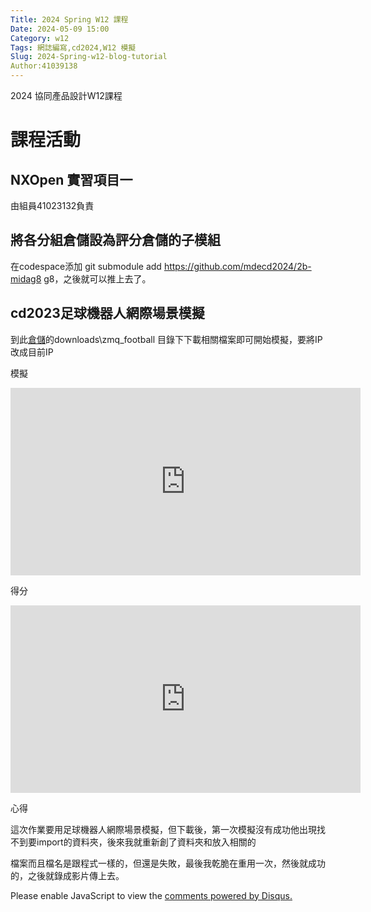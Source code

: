 ```yaml
---
Title: 2024 Spring W12 課程
Date: 2024-05-09 15:00
Category: w12
Tags: 網誌編寫,cd2024,W12 模擬
Slug: 2024-Spring-w12-blog-tutorial
Author:41039138
---
```


2024 協同產品設計W12課程

<!-- PELICAN_END_SUMMARY -->

# 課程活動

## NXOpen 實習項目一

由組員41023132負責


## 將各分組倉儲設為評分倉儲的子模組

在codespace添加 git submodule add https://github.com/mdecd2024/2b-midag8 g8，之後就可以推上去了。

## cd2023足球機器人網際場景模擬

到此[倉儲](https://github.com/mdecd2023/2a3-pj3ag4)的downloads\zmq_football 目錄下下載相關檔案即可開始模擬，要將IP改成目前IP

模擬



<iframe width="560" height="300" src="https://www.youtube.com/embed/jN2-4E6mAZA?si=yrO0ir8u-YrTzs3j" title="YouTube video player" frameborder="0" allow="accelerometer; autoplay; clipboard-write; encrypted-media; gyroscope; picture-in-picture; web-share" referrerpolicy="strict-origin-when-cross-origin" allowfullscreen></iframe>



得分




<iframe width="560" height="300" src="https://www.youtube.com/embed/u7Wzc-2tV84?si=EC1JUoo7W8eAp5K5" title="YouTube video player" frameborder="0" allow="accelerometer; autoplay; clipboard-write; encrypted-media; gyroscope; picture-in-picture; web-share" referrerpolicy="strict-origin-when-cross-origin" allowfullscreen></iframe>



心得

這次作業要用足球機器人網際場景模擬，但下載後，第一次模擬沒有成功他出現找不到要import的資料夾，後來我就重新創了資料夾和放入相關的

檔案而且檔名是跟程式一樣的，但還是失敗，最後我乾脆在重用一次，然後就成功的，之後就錄成影片傳上去。



<div id="disqus_thread"></div>
<script>
    /**  
    *  RECOMMENDED CONFIGURATION VARIABLES: EDIT AND UNCOMMENT THE SECTION BELOW TO INSERT DYNAMIC VALUES FROM YOUR PLATFORM OR CMS.
    *  LEARN WHY DEFINING THESE VARIABLES IS IMPORTANT: https://disqus.com/admin/universalcode/#configuration-variables    */
    /*
    var disqus_config = function () {
    this.page.url = PAGE_URL;  // Replace PAGE_URL with your page's canonical URL variable
    this.page.identifier = PAGE_IDENTIFIER; // Replace PAGE_IDENTIFIER with your page's unique identifier variable
    };
    */
    (function() { // DON'T EDIT BELOW THIS LINE
    var d = document, s = d.createElement('script');
    s.src = 'https://https-github-com-gujiafeng-github-io-cd2024.disqus.com/embed.js';
    s.setAttribute('data-timestamp', +new Date());
    (d.head || d.body).appendChild(s);
    })();
</script>
<noscript>Please enable JavaScript to view the <a href="https://disqus.com/?ref_noscript">comments powered by Disqus.</a></noscript>